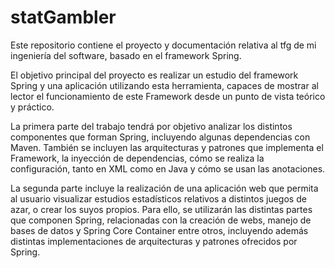# statGambler
Este repositorio contiene el proyecto y documentación relativa al tfg de mi ingeniería del software, basado en el framework Spring.

El objetivo principal del proyecto es realizar un estudio del framework Spring y una aplicación utilizando esta herramienta, capaces de mostrar al lector el funcionamiento de este Framework desde un punto de vista teórico y práctico.

La primera parte del trabajo tendrá por objetivo analizar los distintos componentes que forman Spring, incluyendo algunas dependencias con Maven. También se incluyen las arquitecturas y patrones que implementa el Framework, la inyección de dependencias, cómo se realiza la configuración, tanto en XML como en Java y cómo se usan las anotaciones.

La segunda parte incluye la realización de una aplicación web que permita al usuario visualizar estudios estadísticos relativos a distintos juegos de azar, o crear los suyos propios. Para ello, se utilizarán las distintas partes que componen Spring, relacionadas con la creación de webs, manejo de bases de datos y Spring Core Container entre otros, incluyendo además distintas implementaciones de arquitecturas y patrones ofrecidos por Spring.
